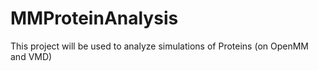 # MMProteinAnalysis
This project will be used to analyze simulations of Proteins (on OpenMM and VMD)
